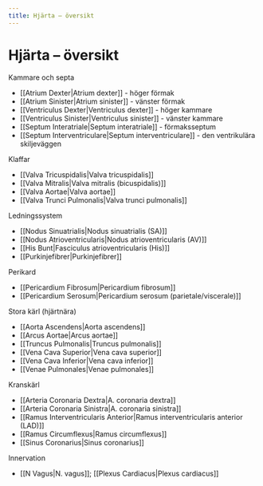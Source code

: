 ```yaml
---
title: Hjärta – översikt
---
```


# Hjärta – översikt

Kammare och septa
- [[Atrium Dexter|Atrium dexter]] - höger förmak
- [[Atrium Sinister|Atrium sinister]] - vänster förmak
- [[Ventriculus Dexter|Ventriculus dexter]] - höger kammare
- [[Ventriculus Sinister|Ventriculus sinister]] - vänster kammare
- [[Septum Interatriale|Septum interatriale]] - förmaksseptum 
- [[Septum Interventriculare|Septum interventriculare]] - den ventrikulära skiljeväggen

Klaffar
- [[Valva Tricuspidalis|Valva tricuspidalis]]
- [[Valva Mitralis|Valva mitralis (bicuspidalis)]]
- [[Valva Aortae|Valva aortae]]
- [[Valva Trunci Pulmonalis|Valva trunci pulmonalis]]

Ledningssystem
- [[Nodus Sinuatrialis|Nodus sinuatrialis (SA)]]
- [[Nodus Atrioventricularis|Nodus atrioventricularis (AV)]]
- [[His Bunt|Fasciculus atrioventricularis (His)]]
- [[Purkinjefibrer|Purkinjefibrer]]

Perikard
- [[Pericardium Fibrosum|Pericardium fibrosum]]
- [[Pericardium Serosum|Pericardium serosum (parietale/viscerale)]]

Stora kärl (hjärtnära)
- [[Aorta Ascendens|Aorta ascendens]]
- [[Arcus Aortae|Arcus aortae]]
- [[Truncus Pulmonalis|Truncus pulmonalis]]
- [[Vena Cava Superior|Vena cava superior]]
- [[Vena Cava Inferior|Vena cava inferior]]
- [[Venae Pulmonales|Venae pulmonales]]

Kranskärl
- [[Arteria Coronaria Dextra|A. coronaria dextra]]
- [[Arteria Coronaria Sinistra|A. coronaria sinistra]]
- [[Ramus Interventricularis Anterior|Ramus interventricularis anterior (LAD)]]
- [[Ramus Circumflexus|Ramus circumflexus]]
- [[Sinus Coronarius|Sinus coronarius]]

Innervation
- [[N Vagus|N. vagus]]; [[Plexus Cardiacus|Plexus cardiacus]]


